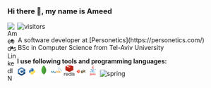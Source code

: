 ### Hi there 👋, my name is Ameed

<a href="www.linkedin.com/in/ameed-ghanem">
  <img align="left" alt="Ameed's LinkedIN" width="22px" src="https://raw.githubusercontent.com/peterthehan/peterthehan/master/assets/linkedin.svg" />
</a>

![visitors](https://visitor-badge.glitch.me/badge?page_id=ameedghanem.ameedghanem) 
<br/>

<p>
  <ul>
	  <li>A software developer at [Personetics](https://personetics.com/) </li>
    <li>BSc in Computer Science from Tel-Aviv University</li>
   </ul>
</p>


**I use following tools and programming languages:**
<br/>
<img height="20" src="https://raw.githubusercontent.com/github/explore/80688e429a7d4ef2fca1e82350fe8e3517d3494d/topics/cpp/cpp.png">
<img height="20" src="https://raw.githubusercontent.com/github/explore/80688e429a7d4ef2fca1e82350fe8e3517d3494d/topics/python/python.png">
<img src="https://raw.githubusercontent.com/devicons/devicon/master/icons/mongodb/mongodb-original.svg" alt="mongodb" width="25" height="25"/>
<img src="https://raw.githubusercontent.com/devicons/devicon/master/icons/mysql/mysql-original-wordmark.svg" alt="mysql" width="25" height="25"/>
<img src="https://raw.githubusercontent.com/devicons/devicon/master/icons/redis/redis-original-wordmark.svg" alt="redis" width="25" height="25"/>
<img height="20" src="https://raw.githubusercontent.com/github/explore/80688e429a7d4ef2fca1e82350fe8e3517d3494d/topics/git/git.png">
<img src="https://raw.githubusercontent.com/devicons/devicon/master/icons/java/java-original-wordmark.svg" alt="java" width="25" height="25"/>
<img src="https://www.vectorlogo.zone/logos/springio/springio-icon.svg" alt="spring" width="25" height="25"/>
